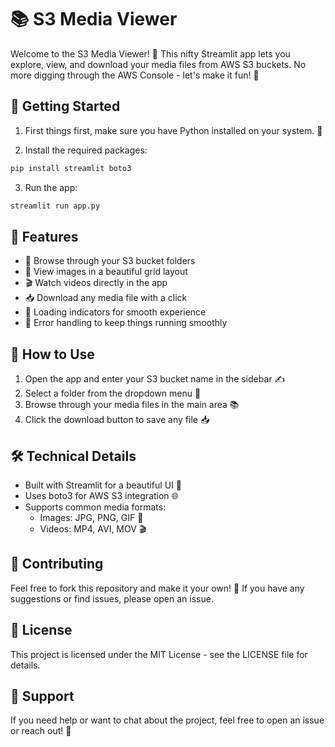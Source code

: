 # 📚 S3 Media Viewer

Welcome to the S3 Media Viewer! 🎉 This nifty Streamlit app lets you explore, view, and download your media files from AWS S3 buckets. No more digging through the AWS Console - let's make it fun! 🚀

## 🚀 Getting Started

1. First things first, make sure you have Python installed on your system. 🐍

2. Install the required packages:

```bash
pip install streamlit boto3
```

3. Run the app:

```bash
streamlit run app.py
```

## 🎨 Features

- 📁 Browse through your S3 bucket folders
- 📸 View images in a beautiful grid layout
- 🎬 Watch videos directly in the app
- 📥 Download any media file with a click
- 🔄 Loading indicators for smooth experience
- 💪 Error handling to keep things running smoothly

## 📖 How to Use

1. Open the app and enter your S3 bucket name in the sidebar ✍️
2. Select a folder from the dropdown menu 📁
3. Browse through your media files in the main area 📚
4. Click the download button to save any file 📥

## 🛠️ Technical Details

- Built with Streamlit for a beautiful UI 🎨
- Uses boto3 for AWS S3 integration 🌐
- Supports common media formats:
  - Images: JPG, PNG, GIF 📸
  - Videos: MP4, AVI, MOV 🎬

## 🙏 Contributing

Feel free to fork this repository and make it your own! 🌟 If you have any suggestions or find issues, please open an issue.

## 📄 License

This project is licensed under the MIT License - see the LICENSE file for details.

## 🤝 Support

If you need help or want to chat about the project, feel free to open an issue or reach out! 🎉

